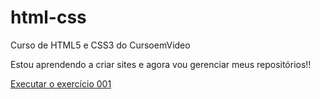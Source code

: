 # html-css
 Curso de HTML5 e CSS3 do CursoemVideo

Estou aprendendo a criar sites e agora vou gerenciar meus repositórios!!

<a href="https://josebasili0.github.io/html-css/exercicios/ex001/index.html">Executar o exercício 001</a>